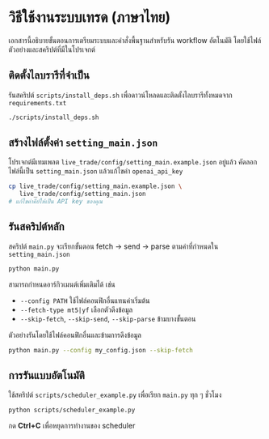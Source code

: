 # วิธีใช้งานระบบเทรด (ภาษาไทย)

เอกสารนี้อธิบายขั้นตอนการเตรียมระบบและคำสั่งพื้นฐานสำหรับรัน workflow อัตโนมัติ
โดยใช้ไฟล์ตัวอย่างและสคริปต์ที่มีในโปรเจกต์

## ติดตั้งไลบรารีที่จำเป็น

รันสคริปต์ `scripts/install_deps.sh` เพื่อดาวน์โหลดและติดตั้งไลบรารีทั้งหมดจาก `requirements.txt`

```bash
./scripts/install_deps.sh
```

## สร้างไฟล์ตั้งค่า `setting_main.json`

โปรเจกต์มีเทมเพลต `live_trade/config/setting_main.example.json` อยู่แล้ว
คัดลอกไฟล์นี้เป็น `setting_main.json` แล้วแก้ไขค่า `openai_api_key`

```bash
cp live_trade/config/setting_main.example.json \
   live_trade/config/setting_main.json
# แก้ไขค่าคีย์ให้เป็น API key ของคุณ
```

## รันสคริปต์หลัก

สคริปต์ `main.py` จะเรียกขั้นตอน fetch → send → parse ตามค่าที่กำหนดใน `setting_main.json`

```bash
python main.py
```

สามารถกำหนดอาร์กิวเมนต์เพิ่มเติมได้ เช่น

- `--config PATH` ใช้ไฟล์คอนฟิกอื่นแทนค่าเริ่มต้น
- `--fetch-type mt5|yf` เลือกตัวดึงข้อมูล
- `--skip-fetch`, `--skip-send`, `--skip-parse` ข้ามบางขั้นตอน

ตัวอย่างรันโดยใช้ไฟล์คอนฟิกอื่นและข้ามการดึงข้อมูล

```bash
python main.py --config my_config.json --skip-fetch
```

## การรันแบบอัตโนมัติ

ใช้สคริปต์ `scripts/scheduler_example.py` เพื่อเรียก `main.py` ทุก ๆ ชั่วโมง

```bash
python scripts/scheduler_example.py
```

กด **Ctrl+C** เพื่อหยุดการทำงานของ scheduler


